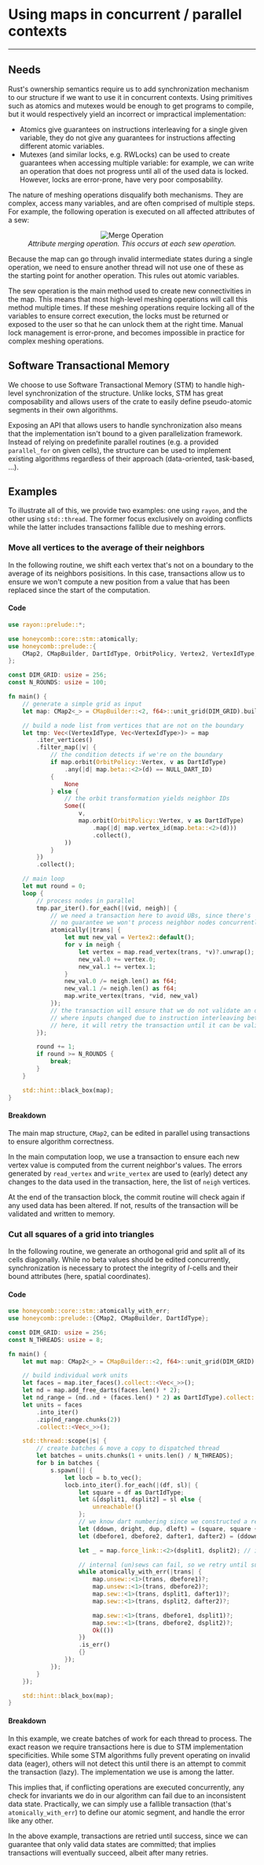 # Using maps in concurrent / parallel contexts

---

## Needs

Rust's ownership semantics require us to add synchronization mechanism to our structure if we want
to use it in concurrent contexts. Using primitives such as atomics and mutexes would be enough to
get programs to compile, but it would respectively yield an incorrect or impractical implementation:

- Atomics give guarantees on instructions interleaving for a single given variable, they do not give
  any guarantees for instructions affecting different atomic variables.
- Mutexes (and similar locks, e.g. RWLocks) can be used to create guarantees when accessing multiple
  variable: for example, we can write an operation that does not progress until all of the used data
  is locked. However, locks are error-prone, have very poor composability.

The nature of meshing operations disqualify both mechanisms. They are complex, access many
variables, and are often comprised of multiple steps. For example, the following operation is
executed on all affected attributes of a sew:

<figure style="text-align:center">
    <img src="../images/attribute_merge.svg" alt="Merge Operation" />
    <figcaption><i>Attribute merging operation. This occurs at each sew operation.</i></figcaption>
</figure>

Because the map can go through invalid intermediate states during a single operation, we need to
ensure another thread will not use one of these as the starting point for another operation. This
rules out atomic variables.

The sew operation is the main method used to create new connectivities in the map. This means that
most high-level meshing operations will call this method multiple times. If these meshing operations
require locking all of the variables to ensure correct execution, the locks must be returned or
exposed to the user so that he can unlock them at the right time. Manual lock management is
error-prone, and becomes impossible in practice for complex meshing operations.


## Software Transactional Memory

We choose to use Software Transactional Memory (STM) to handle high-level synchronization of
the structure. Unlike locks, STM has great composability and allows users of the crate to easily
define pseudo-atomic segments in their own algorithms.

Exposing an API that allows users to handle synchronization also means that the implementation
isn't bound to a given parallelization framework. Instead of relying on predefinite parallel
routines (e.g. a provided `parallel_for` on given cells), the structure can be used to implement
existing algorithms regardless of their approach (data-oriented, task-based, ...).


## Examples

To illustrate all of this, we provide two examples: one using `rayon`, and the other using
`std::thread`. The former focus exclusively on avoiding conflicts while the latter includes
transactions fallible due to meshing errors.


### Move all vertices to the average of their neighbors

In the following routine, we shift each vertex that's not on a boundary to the average of its
neighbors posisitions. In this case, transactions allow us to ensure we won't compute a new
position from a value that has been replaced since the start of the computation.


#### Code

```rust
use rayon::prelude::*;

use honeycomb::core::stm::atomically;
use honeycomb::prelude::{
    CMap2, CMapBuilder, DartIdType, OrbitPolicy, Vertex2, VertexIdType, NULL_DART_ID,
};

const DIM_GRID: usize = 256;
const N_ROUNDS: usize = 100;

fn main() {
    // generate a simple grid as input
    let map: CMap2<_> = CMapBuilder::<2, f64>::unit_grid(DIM_GRID).build().unwrap();

    // build a node list from vertices that are not on the boundary
    let tmp: Vec<(VertexIdType, Vec<VertexIdType>)> = map
        .iter_vertices()
        .filter_map(|v| {
            // the condition detects if we're on the boundary
            if map.orbit(OrbitPolicy::Vertex, v as DartIdType)
                .any(|d| map.beta::<2>(d) == NULL_DART_ID)
            {
                None
            } else {
                // the orbit transformation yields neighbor IDs
                Some((
                    v,
                    map.orbit(OrbitPolicy::Vertex, v as DartIdType)
                        .map(|d| map.vertex_id(map.beta::<2>(d)))
                        .collect(),
                ))
            }
        })
        .collect();

    // main loop
    let mut round = 0;
    loop {
        // process nodes in parallel
        tmp.par_iter().for_each(|(vid, neigh)| {
            // we need a transaction here to avoid UBs, since there's
            // no guarantee we won't process neighbor nodes concurrently
            atomically(|trans| {
                let mut new_val = Vertex2::default();
                for v in neigh {
                    let vertex = map.read_vertex(trans, *v)?.unwrap();
                    new_val.0 += vertex.0;
                    new_val.1 += vertex.1;
                }
                new_val.0 /= neigh.len() as f64;
                new_val.1 /= neigh.len() as f64;
                map.write_vertex(trans, *vid, new_val)
            });
            // the transaction will ensure that we do not validate an operation
            // where inputs changed due to instruction interleaving between threads
            // here, it will retry the transaction until it can be validated
        });

        round += 1;
        if round >= N_ROUNDS {
            break;
        }
    }

    std::hint::black_box(map);
}
```


#### Breakdown

The main map structure, `CMap2`, can be edited in parallel using transactions to ensure algorithm
correctness.

In the main computation loop, we use a transaction to ensure each new vertex value is computed from
the current neighbor's values. The errors generated by `read_vertex` and `write_vertex` are used to
(early) detect any changes to the data used in the transaction, here, the list of `neigh` vertices.

At the end of the transaction block, the commit routine will check again if any used data has been
altered. If not, results of the transaction will be validated and written to memory.

### Cut all squares of a grid into triangles

In the following routine, we generate an orthogonal grid and split all of its cells diagonally.
While no beta values should be edited concurrently, synchronization is necessary to protect the
integrity of *I*-cells and their bound attributes (here, spatial coordinates).

#### Code

```rust
use honeycomb::core::stm::atomically_with_err;
use honeycomb::prelude::{CMap2, CMapBuilder, DartIdType};

const DIM_GRID: usize = 256;
const N_THREADS: usize = 8;

fn main() {
    let mut map: CMap2<_> = CMapBuilder::<2, f64>::unit_grid(DIM_GRID).build().unwrap();

    // build individual work units
    let faces = map.iter_faces().collect::<Vec<_>>();
    let nd = map.add_free_darts(faces.len() * 2);
    let nd_range = (nd..nd + (faces.len() * 2) as DartIdType).collect::<Vec<_>>();
    let units = faces
        .into_iter()
        .zip(nd_range.chunks(2))
        .collect::<Vec<_>>();

    std::thread::scope(|s| {
        // create batches & move a copy to dispatched thread
        let batches = units.chunks(1 + units.len() / N_THREADS);
        for b in batches {
            s.spawn(|| {
                let locb = b.to_vec();
                locb.into_iter().for_each(|(df, sl)| {
                    let square = df as DartIdType;
                    let &[dsplit1, dsplit2] = sl else {
                        unreachable!()
                    };
                    // we know dart numbering since we constructed a regular grid
                    let (ddown, dright, dup, dleft) = (square, square + 1, square + 2, square + 3);
                    let (dbefore1, dbefore2, dafter1, dafter2) = (ddown, dup, dleft, dright);

                    let _ = map.force_link::<2>(dsplit1, dsplit2); // infallible

                    // internal (un)sews can fail, so we retry until success
                    while atomically_with_err(|trans| {
                        map.unsew::<1>(trans, dbefore1)?;
                        map.unsew::<1>(trans, dbefore2)?;
                        map.sew::<1>(trans, dsplit1, dafter1)?;
                        map.sew::<1>(trans, dsplit2, dafter2)?;

                        map.sew::<1>(trans, dbefore1, dsplit1)?;
                        map.sew::<1>(trans, dbefore2, dsplit2)?;
                        Ok(())
                    })
                    .is_err()
                    {}
                });
            });
        }
    });

    std::hint::black_box(map);
}
```

#### Breakdown

In this example, we create batches of work for each thread to process. The exact reason we require
transactions here is due to STM implementation specificities. While some STM algorithms fully
prevent operating on invalid data (eager), others will not detect this until there is an attempt
to commit the transaction (lazy). The implementation we use is among the latter.

This implies that, if conflicting operations are executed concurrently, any check for invariants
we do in our algorithm can fail due to an inconsistent data state. Practically, we can simply
use a fallible transaction (that's `atomically_with_err`) to define our atomic segment, and handle
the error like any other.

In the above example, transactions are retried until success, since we can guarantee that only
valid data states are committed; that implies transactions will eventually succeed, albeit after
many retries.
